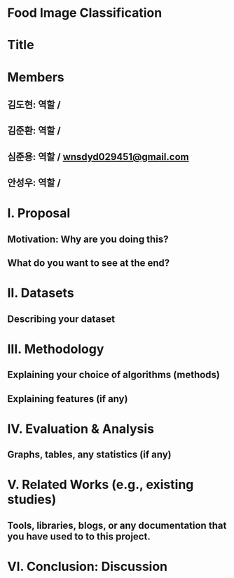 # Food Image Classification

# Title

# Members
## 김도현: 역할 /
## 김준환: 역할 /
## 심준용: 역할 / wnsdyd029451@gmail.com
## 안성우: 역할 / 

# I. Proposal
## Motivation: Why are you doing this?
## What do you want to see at the end?

# II. Datasets
## Describing your dataset

# III. Methodology
## Explaining your choice of algorithms (methods)
## Explaining features (if any)

# IV. Evaluation & Analysis
## Graphs, tables, any statistics (if any)

# V. Related Works (e.g., existing studies)
## Tools, libraries, blogs, or any documentation that you have used to to this project.

# VI. Conclusion: Discussion

